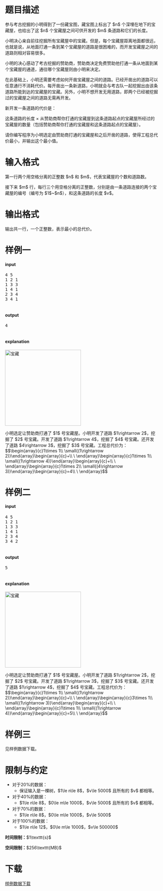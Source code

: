 # 题目描述

<p>参与考古挖掘的小明得到了一份藏宝图，藏宝图上标出了 $n$ 个深埋在地下的宝藏屋，也给出了这 $n$ 个宝藏屋之间可供开发的 $m$ 条道路和它们的长度。</p>
<p>小明决心亲自前往挖掘所有宝藏屋中的宝藏。但是，每个宝藏屋距离地面都很远，也就是说，从地面打通一条到某个宝藏屋的道路是很困难的，而开发宝藏屋之间的道路则相对容易很多。</p>
<p>小明的决心感动了考古挖掘的赞助商，赞助商决定免费赞助他打通一条从地面到某个宝藏屋的通道，通往哪个宝藏屋则由小明来决定。</p>
<p>在此基础上，小明还需要考虑如何开凿宝藏屋之间的道路。已经开凿出的道路可以任意通行不消耗代价。每开凿出一条新道路，小明就会与考古队一起挖掘出由该条道路所能到达的宝藏屋的宝藏。另外，小明不想开发无用道路，即两个已经被挖掘过的宝藏屋之间的道路无需再开发。</p>
<p>新开发一条道路的代价是：</p>
<p>这条道路的长度 × 从赞助商帮你打通的宝藏屋到这条道路起点的宝藏屋所经过的宝藏屋的数量（包括赞助商帮你打通的宝藏屋和这条道路起点的宝藏屋）。</p>
<p>请你编写程序为小明选定由赞助商打通的宝藏屋和之后开凿的道路，使得工程总代价最小，并输出这个最小值。</p>

# 输入格式


<p>第一行两个用空格分离的正整数 $n$ 和 $m$，代表宝藏屋的个数和道路数。</p>
<p>接下来 $m$ 行，每行三个用空格分离的正整数，分别是由一条道路连接的两个宝藏屋的编号（编号为 $1$~$n$），和这条道路的长度 $v$。</p>

# 输出格式


<p>输出共一行，一个正整数，表示最小的总代价。</p>

# 样例一


<h4>input</h4>
<pre>4 5
1 2 1
1 3 3
1 4 1
2 3 4
3 4 1

</pre>

<h4>output</h4>
<pre>4

</pre>

<h4>explanation</h4>
<p><img class="img-responsive center-block" src="//img.uoj.ac/problem/333/333.png" style="width:250px;" alt="宝藏"/></p>
<p>小明选定让赞助商打通了 $1$ 号宝藏屋。小明开发了道路 $1\rightarrow 2$，挖掘了 $2$ 号宝藏。开发了道路 $1\rightarrow 4$，挖掘了 $4$ 号宝藏。还开发了道路 $4\rightarrow 3$，挖掘了 $3$ 号宝藏。工程总代价为：
$$\begin{array}{c}1\times 1\\ \small{(1\rightarrow 2)}\end{array}\begin{array}{c}+\\ \ \end{array}\begin{array}{c}1\times 1\\ \small{(1\rightarrow 4)}\end{array}\begin{array}{c}+\\ \ \end{array}\begin{array}{c}1\times 2\\ \small{(4\rightarrow 3)}\end{array}\begin{array}{c}=4\\ \ \end{array}$$</p>

# 样例二


<h4>input</h4>
<pre>4 5
1 2 1
1 3 3
1 4 1
2 3 4
3 4 2

</pre>

<h4>output</h4>
<pre>5

</pre>

<h4>explanation</h4>
<p><img class="img-responsive center-block" src="//img.uoj.ac/problem/333/333-2.png" style="width:250px;" alt="宝藏"/></p>
<p>小明选定让赞助商打通了 $1$ 号宝藏屋。小明开发了道路 $1\rightarrow 2$，挖掘了 $2$ 号宝藏。开发了道路 $1\rightarrow 3$，挖掘了 $3$ 号宝藏。还开发了道路 $1\rightarrow 4$，挖掘了 $4$ 号宝藏。工程总代价为：
$$\begin{array}{c}1\times 1\\ \small{(1\rightarrow 2)}\end{array}\begin{array}{c}+\\ \ \end{array}\begin{array}{c}3\times 1\\ \small{(1\rightarrow 3)}\end{array}\begin{array}{c}+\\ \ \end{array}\begin{array}{c}1\times 1\\ \small{(1\rightarrow 4)}\end{array}\begin{array}{c}=5\\ \ \end{array}$$</p>

# 样例三


<p>见样例数据下载。</p>

# 限制与约定


<ul><li>对于20%的数据：<ul><li>保证输入是一棵树，$1\le n\le 8$，$v\le 5000$ 且所有的 $v$ 都相等。</li>
</ul></li>
<li>对于40%的数据：<ul><li>$1\le n\le 8$，$0\le m\le 1000$，$v\le 5000$ 且所有的 $v$ 都相等。</li>
</ul></li>
<li>对于70%的数据：<ul><li>$1\le n\le 8$，$0\le m\le 1000$，$v\le 5000$</li>
</ul></li>
<li>对于100%的数据：<ul><li>$1\le n\le 12$，$0\le m\le 1000$，$v\le 500000$</li>
</ul></li>
</ul><p><strong>时间限制：</strong>$1\texttt{s}$</p>
<p><strong>空间限制：</strong>$256\texttt{MB}$</p>

# 下载


<p><a href="/download.php?type=problem&amp;id=333">样例数据下载</a></p>
